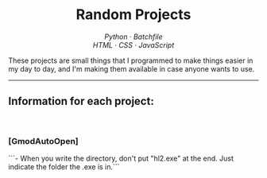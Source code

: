 <h1 align="center">
    Random Projects
</h1>

<p align="center">
    <em>Python · Batchfile</em><br>
    <em>HTML · CSS · JavaScript</em> 
</p>

These projects are small things that I programmed to make things easier in my day to day, and I'm making them available in case anyone wants to use.
<hr>

<h2>Information for each project:</h2><br>
<h3>[GmodAutoOpen]</h3>
```- When you write the directory, don't put "hl2.exe" at the end. Just indicate the folder the .exe is in.```
